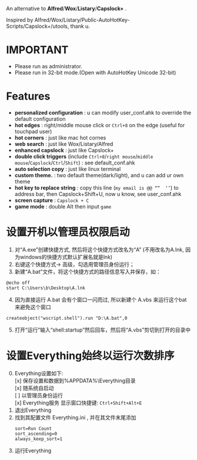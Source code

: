 
An alternative to **Alfred**/**Wox**/**Listary**/**Capslock+** .

Inspired by Alfred/Wox/Listary/Public-AutoHotKey-Scripts/Capslock+/utools, thank u.


# IMPORTANT
  
- Please run as administrator.
- Please run in 32-bit mode.(Open with AutoHotKey Unicode 32-bit)


# Features

- **personalized configuration** : u can modify user_conf.ahk to override the default configuration
- **hot edges** : right/middle mouse click or `Ctrl+8` on the edge (useful for touchpad user)
- **hot corners** : just like mac hot cornes
- **web search** : just like Wox/Listary/Alfred
- **enhanced capslock** : just like Capslock+
- **double click triggers** (include `Ctrl+8`/`right mouse`/`middle mouse`/`Capslock`/`Ctrl`/`Shift`) : see default_conf.ahk
- **auto selection copy** : just like linux terminal
- **custom theme.** : two default theme(dark/light), and u can add ur own theme
- **hot key to replace string** : copy this line (`my email is @@ “”  ‘’`) to address bar, then Capslock+Shift+U, now u know, see user_conf.ahk
- **screen capture** : `Capslock + C`
- **game mode** : double Alt then input `game`


# 设置开机以管理员权限启动

1. 对“A.exe”创建快捷方式, 然后将这个快捷方式改名为“A” (不用改名为A.lnk, 因为windows的快捷方式默认扩展名就是lnk)
2. 右键这个快捷方式-> 高级，勾选用管理员身份运行； 
3. 新建“A.bat”文件，将这个快捷方式的路径信息写入并保存，如：
```
@echo off
start C:\Users\b\Desktop\A.lnk
```
4. 因为直接运行 A.bat 会有个窗口一闪而过, 所以新建个 A.vbs 来运行这个bat来避免这个窗口
```
createobject("wscript.shell").run "D:\A.bat",0
```
5. 打开“运行”输入“shell:startup”然后回车，然后将“A.vbs”剪切到打开的目录中


# 设置Everything始终以运行次数排序

0. Everything设置如下:  
    [x] 保存设置和数据到%APPDATA%\Everything目录  
    [x] 随系统自启动  
    [ ] 以管理员身份运行  
    [x] Everything服务
    显示窗口快捷键: `Ctrl+Shift+Alt+E`
1. 退出Everything
2. 找到其配置文件 Everything.ini , 并在其文件末尾添加
    ```
    sort=Run Count
    sort_ascending=0
    always_keep_sort=1
    ```
3. 运行Everything
